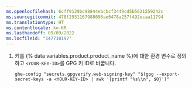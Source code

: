 ```yaml
---
ms.openlocfilehash: 6cff9129bc98844ebcbcf3449cd5b5621559242c
ms.sourcegitcommit: 478f2931167988096ae6478a257f492ecaa11794
ms.translationtype: HT
ms.contentlocale: ko-KR
ms.lasthandoff: 09/09/2022
ms.locfileid: "147710197"
---
```

1. 키를 {% data variables.product.product_name %}에 대한 환경 변수로 정의하고 `<YOUR-KEY-ID>`를 GPG 키 ID로 바꿉니다.

    ```bash{:copy}
    ghe-config "secrets.gpgverify.web-signing-key" "$(gpg --export-secret-keys -a <YOUR-KEY-ID> | awk '{printf "%s\\n", $0}')"
    ```
